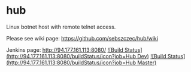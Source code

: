 # hub

Linux botnet host with remote telnet access.

Please see wiki page:
https://github.com/sebszczec/hub/wiki

Jenkins page:
http://94.177.161.113:8080/
[![Build Status](http://94.177.161.113:8080/buildStatus/icon?job=Hub Dev)](http://94.177.161.113:8080/job/Hub%20Dev/)
[![Build Status](http://94.177.161.113:8080/buildStatus/icon?job=Hub Master)](http://94.177.161.113:8080/job/Hub%20Master/)

